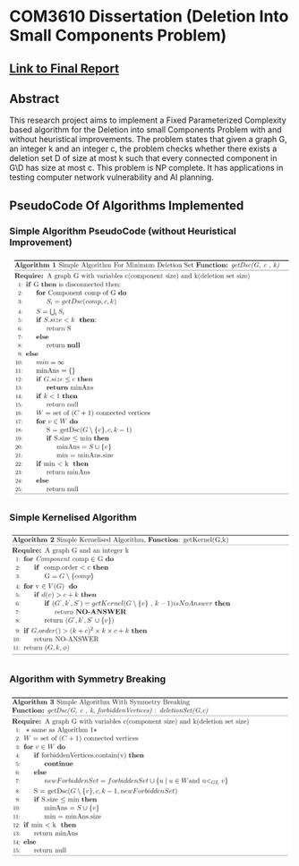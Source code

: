 # COM3610 Dissertation (Deletion Into Small Components Problem)

## [Link to Final Report](https://www.dropbox.com/s/53v9hf1tmj4nqq6/The_University_of_Sheffield__Computer_Science_Report.pdf?dl=0)

## Abstract
This research project aims to implement a Fixed Parameterized Complexity based algorithm
for the Deletion into small Components Problem with and without heuristical improvements.
The problem states that given a graph G, an integer k and an integer c, the problem checks
whether there exists a deletion set D of size at most k such that every connected component
in G\D has size at most c. This problem is NP complete. It has applications in testing
computer network vulnerability and AI planning.


## PseudoCode Of Algorithms Implemented

### Simple Algorithm PseudoCode (without Heuristical Improvement)
![Simple Algorithm](https://github.com/theBrownbug/COM3610/blob/master/images/3.png)

### Simple Kernelised Algorithm
![Kernelised Algorithm](https://github.com/theBrownbug/COM3610/blob/master/images/2.png)

### Algorithm with Symmetry Breaking
![Kernelised Algorithm](https://github.com/theBrownbug/COM3610/blob/master/images/1.png)
